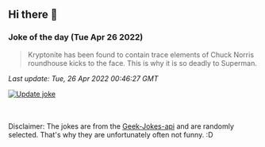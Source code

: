 ## Hi there 👋

### Joke of the day (Tue Apr 26 2022)
<!-- joke -->
>Kryptonite has been found to contain trace elements of Chuck Norris roundhouse kicks to the face. This is why it is so deadly to Superman.
<!-- /joke -->

*Last update: Tue, 26 Apr 2022 00:46:27 GMT*

[![Update joke](https://github.com/nclskfm/nclskfm/actions/workflows/joke.yml/badge.svg)](https://github.com/nclskfm/nclskfm/actions/workflows/joke.yml)

<br><br>
Disclaimer: The jokes are from the [Geek-Jokes-api](https://github.com/sameerkumar18/geek-joke-api) and are randomly selected. That's why they are unfortunately often not funny. :D
